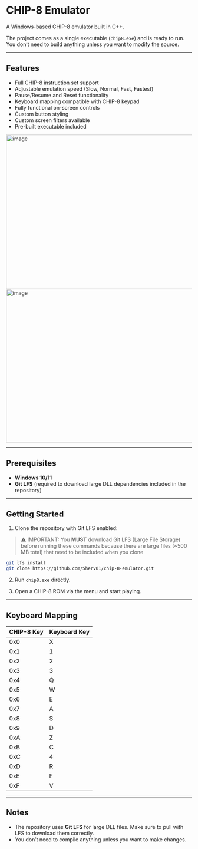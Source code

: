 # CHIP-8 Emulator

A Windows-based CHIP-8 emulator built in C++.

The project comes as a single executable (`chip8.exe`) and is ready to run. You don’t need to build anything unless you want to modify the source.

---

## Features

* Full CHIP-8 instruction set support
* Adjustable emulation speed (Slow, Normal, Fast, Fastest)
* Pause/Resume and Reset functionality
* Keyboard mapping compatible with CHIP-8 keypad
* Fully functional on-screen controls
* Custom button styling
* Custom screen filters available
* Pre-built executable included

<img width="618" height="419" alt="image" src="https://github.com/user-attachments/assets/5216552f-323d-482a-a203-b7a539ab95b2" />
<img width="623" height="416" alt="image" src="https://github.com/user-attachments/assets/c213be87-2e36-4aff-ae8c-d278e7ffc7df" />

  


---

## Prerequisites

* **Windows 10/11**
* **Git LFS** (required to download large DLL dependencies included in the repository)

---

## Getting Started

1. Clone the repository with Git LFS enabled:

> ⚠️ IMPORTANT: You **MUST** download Git LFS (Large File Storage) before running these commands because there are large files (~500 MB total) that need to be included when you clone

```bash
git lfs install
git clone https://github.com/Sherv01/chip-8-emulator.git
```

2. Run `chip8.exe` directly.

3. Open a CHIP-8 ROM via the menu and start playing.

---

## Keyboard Mapping

| CHIP-8 Key | Keyboard Key |
| ---------- | ------------ |
| 0x0        | X            |
| 0x1        | 1            |
| 0x2        | 2            |
| 0x3        | 3            |
| 0x4        | Q            |
| 0x5        | W            |
| 0x6        | E            |
| 0x7        | A            |
| 0x8        | S            |
| 0x9        | D            |
| 0xA        | Z            |
| 0xB        | C            |
| 0xC        | 4            |
| 0xD        | R            |
| 0xE        | F            |
| 0xF        | V            |

---

## Notes

* The repository uses **Git LFS** for large DLL files. Make sure to pull with LFS to download them correctly.
* You don’t need to compile anything unless you want to make changes.
